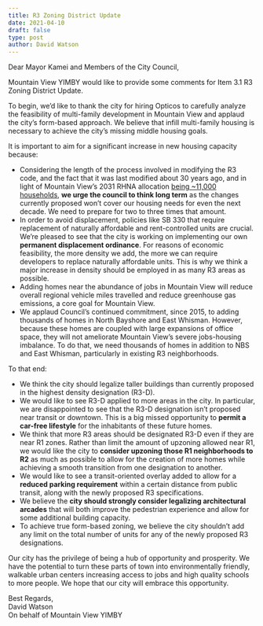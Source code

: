 ```yaml
---
title: R3 Zoning District Update
date: 2021-04-10
draft: false
type: post
author: David Watson
---
```


Dear Mayor Kamei and Members of the City Council,  
  
Mountain View YIMBY would like to provide some comments for Item 3.1 R3 Zoning District Update.  
  
To begin, we’d like to thank the city for hiring Opticos to carefully analyze the feasibility of multi-family development in Mountain View and applaud the city’s form-based approach. We believe that infill multi-family housing is necessary to achieve the city’s missing middle housing goals.  
  
It is important to aim for a significant increase in new housing capacity because:  
  
- Considering the length of the process involved in modifying the R3 code, and the fact that it was last modified about 30 years ago, and in light of Mountain View’s 2031 RHNA allocation [being ~11,000 households], **we urge the council to think long term** as the changes currently proposed won’t cover our housing needs for even the next decade. We need to prepare for two to three times that amount.  
- In order to avoid displacement, policies like SB 330 that require replacement of naturally affordable and rent-controlled units are crucial. We’re pleased to see that the city is working on implementing our own **permanent displacement ordinance**. For reasons of economic feasibility, the more density we add, the more we can require developers to replace naturally affordable units. This is why we think a major increase in density should be employed in as many R3 areas as possible.  
- Adding homes near the abundance of jobs in Mountain View will reduce overall regional vehicle miles travelled and reduce greenhouse gas emissions, a core goal for Mountain View.  
- We applaud Council’s continued commitment, since 2015, to adding thousands of homes in North Bayshore and East Whisman. However, because these homes are coupled with large expansions of office space, they will not ameliorate Mountain View’s severe jobs-housing imbalance. To do that, we need thousands of homes in addition to NBS and East Whisman, particularly in existing R3 neighborhoods.  
  
To that end:  
  
- We think the city should legalize taller buildings than currently proposed in the highest density designation (R3-D).  
- We would like to see R3-D applied to more areas in the city. In particular, we are disappointed to see that the R3-D designation isn’t proposed near transit or downtown. This is a big missed opportunity to **permit a car-free lifestyle** for the inhabitants of these future homes.  
- We think that more R3 areas should be designated R3-D even if they are near R1 zones. Rather than limit the amount of upzoning allowed near R1, we would like the city to **consider upzoning those R1 neighborhoods to R2** as much as possible to allow for the creation of more homes while achieving a smooth transition from one designation to another.  
- We would like to see a transit-oriented overlay added to allow for a **reduced parking requirement** within a certain distance from public transit, along with the newly proposed R3 specifications.  
- We believe the **city should strongly consider legalizing architectural arcades** that will both improve the pedestrian experience and allow for some additional building capacity.  
- To achieve true form-based zoning, we believe the city shouldn’t add any limit on the total number of units for any of the newly proposed R3 designations.  
  
Our city has the privilege of being a hub of opportunity and prosperity. We have the potential to turn these parts of town into environmentally friendly, walkable urban centers increasing access to jobs and high quality schools to more people. We hope that our city will embrace this opportunity.  
  
Best Regards,  
David Watson  
On behalf of Mountain View YIMBY

[being ~11,000 households]:http://mtc.legistar.com/gateway.aspx?M=F&ID=b547861f-afea-4e4a-b73f-7aabb6c9249a.pdf